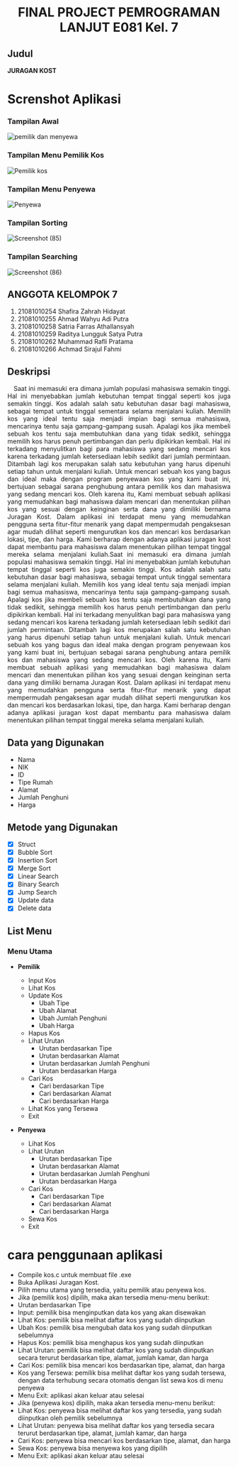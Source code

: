 # <p align="center">FINAL PROJECT PEMROGRAMAN LANJUT E081 Kel. 7</p>

## Judul
**JURAGAN KOST**

# Screnshot Aplikasi
### Tampilan Awal
![pemilik dan menyewa](https://cdn.discordapp.com/attachments/884240786227617822/1057020830388863147/image.png)

### Tampilan Menu Pemilik Kos
![Pemilik kos](https://cdn.discordapp.com/attachments/884240786227617822/1057020915843608626/image.png)

### Tampilan Menu Penyewa
![Penyewa](https://cdn.discordapp.com/attachments/884240786227617822/1057022255554629682/image.png)

### Tampilan Sorting
![Screenshot (85)](https://cdn.discordapp.com/attachments/884240786227617822/1057021184874659940/image.png)

### Tampilan Searching
![Screenshot (86)](https://cdn.discordapp.com/attachments/884240786227617822/1057022095562899568/image.png)


## ANGGOTA KELOMPOK 7
1. 21081010254 Shafira Zahrah Hidayat
2. 21081010255 Ahmad Wahyu Adi Putra
3. 21081010258 Satria Farras Athallansyah
4. 21081010259 Raditya Lungguk Satya Putra
5. 21081010262 Muhammad Rafli Pratama
6. 21081010266 Achmad Sirajul Fahmi

## Deskripsi
<p align="justify"> &emsp;Saat ini memasuki era dimana jumlah populasi mahasiswa semakin tinggi. Hal ini menyebabkan jumlah kebutuhan tempat tinggal seperti kos juga semakin tinggi. Kos adalah salah satu kebutuhan dasar bagi mahasiswa, sebagai tempat untuk tinggal sementara selama menjalani kuliah. Memilih kos yang ideal tentu saja menjadi impian bagi semua mahasiswa, mencarinya tentu saja gampang-gampang susah. Apalagi kos jika membeli sebuah kos tentu saja membutuhkan dana yang tidak sedikit, sehingga memilih kos harus penuh pertimbangan dan perlu dipikirkan kembali. Hal ini terkadang menyulitkan bagi para mahasiswa yang sedang mencari kos karena terkadang jumlah ketersediaan lebih sedikit dari jumlah permintaan. Ditambah lagi kos merupakan salah satu kebutuhan yang harus dipenuhi setiap tahun untuk menjalani kuliah. Untuk mencari sebuah kos yang bagus dan ideal maka dengan program penyewaan kos yang kami buat ini, bertujuan sebagai sarana penghubung antara pemilik kos dan mahasiswa yang sedang mencari kos. Oleh karena itu, Kami membuat sebuah aplikasi yang memudahkan bagi mahasiswa dalam mencari dan menentukan pilihan kos yang sesuai dengan keinginan serta dana yang dimiliki bernama Juragan Kost. Dalam aplikasi ini terdapat menu yang memudahkan pengguna serta fitur-fitur menarik yang dapat mempermudah pengaksesan agar mudah dilihat seperti mengurutkan kos dan mencari kos berdasarkan lokasi, tipe, dan harga. Kami berharap dengan adanya aplikasi juragan kost dapat membantu para mahasiswa dalam menentukan pilihan tempat tinggal mereka selama menjalani kuliah.Saat ini memasuki era dimana jumlah populasi mahasiswa semakin tinggi. Hal ini menyebabkan jumlah kebutuhan tempat tinggal seperti kos juga semakin tinggi. Kos adalah salah satu kebutuhan dasar bagi mahasiswa, sebagai tempat untuk tinggal sementara selama menjalani kuliah. Memilih kos yang ideal tentu saja menjadi impian bagi semua mahasiswa, mencarinya tentu saja gampang-gampang susah. Apalagi kos jika membeli sebuah kos tentu saja membutuhkan dana yang tidak sedikit, sehingga memilih kos harus penuh pertimbangan dan perlu dipikirkan kembali. Hal ini terkadang menyulitkan bagi para mahasiswa yang sedang mencari kos karena terkadang jumlah ketersediaan lebih sedikit dari jumlah permintaan. Ditambah lagi kos merupakan salah satu kebutuhan yang harus dipenuhi setiap tahun untuk menjalani kuliah. Untuk mencari sebuah kos yang bagus dan ideal maka dengan program penyewaan kos yang kami buat ini, bertujuan sebagai sarana penghubung antara pemilik kos dan mahasiswa yang sedang mencari kos. Oleh karena itu, Kami membuat sebuah aplikasi yang memudahkan bagi mahasiswa dalam mencari dan menentukan pilihan kos yang sesuai dengan keinginan serta dana yang dimiliki bernama Juragan Kost. Dalam aplikasi ini terdapat menu yang memudahkan pengguna serta fitur-fitur menarik yang dapat mempermudah pengaksesan agar mudah dilihat seperti mengurutkan kos dan mencari kos berdasarkan lokasi, tipe, dan harga. Kami berharap dengan adanya aplikasi juragan kost dapat membantu para mahasiswa dalam menentukan pilihan tempat tinggal mereka selama menjalani kuliah. </p>

## Data yang Digunakan
- Nama
- NIK
- ID
- Tipe Rumah
- Alamat
- Jumlah Penghuni
- Harga

## Metode yang Digunakan
- [x] Struct
- [x] Bubble Sort
- [x] Insertion Sort
- [x] Merge Sort
- [x] Linear Search
- [x] Binary Search
- [x] Jump Search
- [x] Update data
- [x] Delete data

## List Menu
### Menu Utama
  - **Pemilik**
    - Input Kos
    - Lihat Kos
    - Update Kos
      - Ubah Tipe
      - Ubah Alamat
      - Ubah Jumlah Penghuni
      - Ubah Harga
    - Hapus Kos
    - Lihat Urutan
      - Urutan berdasarkan Tipe
      - Urutan berdasarkan Alamat
      - Urutan berdasarkan Jumlah Penghuni
      - Urutan berdasarkan Harga
    - Cari Kos
      - Cari berdasarkan Tipe
      - Cari berdasarkan Alamat
      - Cari berdasarkan Harga
    - Lihat Kos yang Tersewa
    - Exit
 
  - **Penyewa**
    - Lihat Kos
    - Lihat Urutan
      - Urutan berdasarkan Tipe
      - Urutan berdasarkan Alamat
      - Urutan berdasarkan Jumlah Penghuni
      - Urutan berdasarkan Harga
    - Cari Kos
      - Cari berdasarkan Tipe
      - Cari berdasarkan Alamat
      - Cari berdasarkan Harga
    - Sewa Kos
    - Exit

# cara penggunaan aplikasi
- Compile kos.c untuk membuat file .exe
- Buka Aplikasi Juragan Kost.
- Pilih menu utama yang tersedia, yaitu pemilik atau penyewa kos.
- Jika (pemilik kos) dipilih, maka akan tersedia menu-menu berikut:
 - Urutan berdasarkan Tipe
 - Input: pemilik bisa menginputkan data kos yang akan disewakan
 - Lihat Kos: pemilik bisa melihat daftar kos yang sudah diinputkan
 - Ubah Kos: pemilik bisa mengubah data kos yang sudah diinputkan sebelumnya
 - Hapus Kos: pemilik bisa menghapus kos yang sudah diinputkan
 - Lihat Urutan: pemilik bisa melihat daftar kos yang sudah diinputkan secara terurut berdasarkan tipe, alamat, jumlah kamar, dan harga
 - Cari Kos: pemilik bisa mencari kos berdasarkan tipe, alamat, dan harga
 - Kos yang Tersewa: pemilik bisa melihat daftar kos yang sudah tersewa, dengan data terhubung secara otomatis dengan list sewa kos di menu penyewa
 - Menu Exit: aplikasi akan keluar atau selesai
- Jika (penyewa kos) dipilih, maka akan tersedia menu-menu berikut:
 - Lihat Kos: penyewa bisa melihat daftar kos yang tersedia, yang sudah diinputkan oleh pemilik sebelumnya
 - Lihat Urutan: penyewa bisa melihat daftar kos yang tersedia secara terurut berdasarkan tipe, alamat, jumlah kamar, dan harga
 - Cari Kos: penyewa bisa mencari kos berdasarkan tipe, alamat, dan harga
 - Sewa Kos: penyewa bisa menyewa kos yang dipilih
 - Menu Exit: aplikasi akan keluar atau selesai
